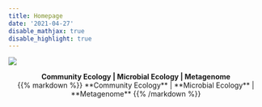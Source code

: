 ```yaml
---
title: Homepage
date: '2021-04-27'
disable_mathjax: true
disable_highlight: true
---
```


![](/images/tree.jpg)

<div align='center' ><b>Community Ecology | Microbial Ecology | Metagenome</b></div>

<div align='center'>
{{% markdown %}}
**Community Ecology** | **Microbial Ecology** | **Metagenome**
{{% /markdown %}}
</div>
